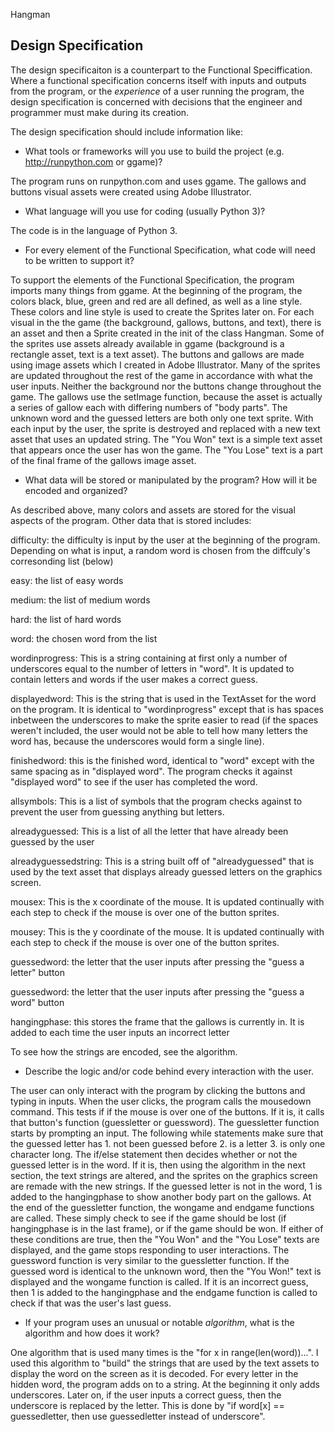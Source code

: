 Hangman

## Design Specification

The design specificaiton is a counterpart to the Functional Speciffication. Where a functional specification concerns itself
with inputs and outputs from the program, or the *experience* of a user running the program, the design specification is concerned with decisions that the engineer and programmer must make during its creation.

The design specification should include information like:

* What tools or frameworks will you use to build the project (e.g. http://runpython.com or ggame)?

The program runs on runpython.com and uses ggame. The gallows and buttons visual assets were created using Adobe Illustrator.

* What language will you use for coding (usually Python 3)?

The code is in the language of Python 3.

* For every element of the Functional Specification, what code will need to be written to support it?

To support the elements of the Functional Specification, the program imports many things from ggame. At the beginning of the program, the colors black, blue, green and red are all defined, as well as a line style. These colors and line style is used to create the Sprites later on. For each visual in the the game (the background, gallows, buttons, and text), there is an asset and then a Sprite created in the init of the class Hangman. Some of the sprites use assets already available in ggame (background is a rectangle asset, text is a text asset). The buttons and gallows are made using image assets which I created in Adobe Illustrator. Many of the sprites are updated throughout the rest of the game in accordance with what the user inputs. Neither the background nor the buttons change throughout the game. The gallows use the setImage function, because the asset is actually a series of gallow each with differing numbers of "body parts". The unknown word and the guessed letters are both only one text sprite. With each input by the user, the sprite is destroyed and replaced with a new text asset that uses an updated string. The "You Won" text is a simple text asset that appears once the user has won the game. The "You Lose" text is a part of the final frame of the gallows image asset.

* What data will be stored or manipulated by the program? How will it be encoded and organized?

As described above, many colors and assets are stored for the visual aspects of the program. Other data that is stored includes:

difficulty: the difficulty is input by the user at the beginning of the program. Depending on what is input, a random word is chosen from the diffculy's corresonding list (below)

easy: the list of easy words

medium: the list of medium words

hard: the list of hard words

word: the chosen word from the list

wordinprogress: This is a string containing at first only a number of underscores equal to the number of letters in "word". It is updated to contain letters and words if the user makes a correct guess.

displayedword: This is the string that is used in the TextAsset for the word on the program. It is identical to "wordinprogress" except that is has spaces inbetween the underscores to make the sprite easier to read (if the spaces weren't included, the user would not be able to tell how many letters the word has, because the underscores would form a single line).

finishedword: this is the finished word, identical to "word" except with the same spacing as in "displayed word". The program checks it against "displayed word" to see if the user has completed the word.

allsymbols: This is a list of symbols that the program checks against to prevent the user from guessing anything but letters.

alreadyguessed: This is a list of all the letter that have already been guessed by the user

alreadyguessedstring: This is a string built off of "alreadyguessed" that is used by the text asset that displays already guessed letters on the graphics screen.

mousex: This is the x coordinate of the mouse. It is updated continually with each step to check if the mouse is over one of the button sprites.

mousey: This is the y coordinate of the mouse. It is updated continually with each step to check if the mouse is over one of the button sprites.

guessedword: the letter that the user inputs after pressing the "guess a letter" button

guessedword:  the letter that the user inputs after pressing the "guess a word" button

hangingphase: this stores the frame that the gallows is currently in. It is added to each time the user inputs an incorrect letter

To see how the strings are encoded, see the algorithm.

* Describe the logic and/or code behind every interaction with the user.

The user can only interact with the program by clicking the buttons and typing in inputs. When the user clicks, the program calls the mousedown command. This tests if if the mouse is over one of the buttons. If it is, it calls that button's function (guessletter or guessword). The guessletter function starts by prompting an input. The following while statements make sure that the guessed letter has 1. not been guessed before 2. is a letter 3. is only one character long. The if/else statement then decides whether or not the guessed letter is in the word. If it is, then using the algorithm in the next section, the text strings are altered, and the sprites on the graphics screen are remade with the new strings. If the guessed letter is not in the word, 1 is added to the hangingphase to show another body part on the gallows. At the end of the guessletter function, the wongame and endgame functions are called. These simply check to see if the game should be lost (if hangingphase is in the last frame), or if the game should be won. If either of these conditions are true, then the "You Won" and the "You Lose" texts are displayed, and the game stops responding to user interactions. The guessword function is very similar to the guessletter function. If the guessed word is identical to the unknown word, then the "You Won!" text is displayed and the wongame function is called. If it is an incorrect guess, then 1 is added to the hangingphase and the endgame function is called to check if that was the user's last guess.

* If your program uses an unusual or notable *algorithm*, what is the algorithm and how does it work?

One algorithm that is used many times is the "for x in range(len(word))...". I used this algorithm to "build" the strings that are used by the text assets to display the word on the screen as it is decoded. For every letter in the hidden word, the program adds on to a string. At the beginning it only adds underscores. Later on, if the user inputs a correct guess, then the underscore is replaced by the letter. This is done by "if word[x] == guessedletter, then use guessedletter instead of underscore".
